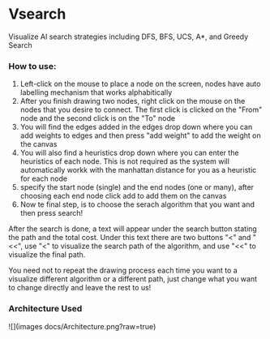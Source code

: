 # Vsearch
 Visualize AI search strategies including DFS, BFS, UCS, A*, and Greedy Search
 
 ### How to use:
  1. Left-click on the mouse to place a node on the screen, nodes have auto labelling mechanism that works alphabitically
  2. After you finish drawing two nodes, right click on the mouse on the nodes that you desire to connect. The first click is clicked on the "From" node and the second click is on the "To" node
  3. You will find the edges added in the edges drop down where you can add weights to edges and then press "add weight" to add the weight on the canvas
  4. You will also find a heuristics drop down where you can enter the heuristics of each node. This is not required as the system will automatically workk with the manhattan distance for you as a heuristic for each node
  5. specify the start node (single) and the end nodes (one or many), after choosing each end node click add to add them on the canvas 
  7. Now te final step, is to choose the serach algorithm that you want and then press search!

  After the search is done, a text will appear under the search button stating the path and the total cost.
  Under this text there are two buttons "<" and "<<", use "<" to visualize the search path of the algorithm, and use "<<" to visualize the final path.
  
  You need not to repeat the drawing process each time you want to a visualize different algorithm or a different path, just change what you want to change directly and leave the rest to us!
  
### Architecture Used
![](images docs/Architecture.png?raw=true)
